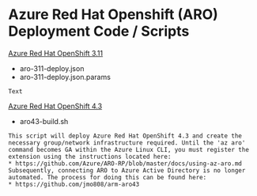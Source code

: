 # Azure Red Hat Openshift (ARO) Deployment Code / Scripts
<u>Azure Red Hat OpenShift 3.11</u>

* aro-311-deploy.json
* aro-311-deploy.json.params
```
Text
```
<u>Azure Red Hat OpenShift 4.3</U>

* aro43-build.sh
```
This script will deploy Azure Red Hat OpenShift 4.3 and create the necessary group/network infrastructure required. Until the 'az aro' command becomes GA within the Azure Linux CLI, you must register the extension using the instructions located here:
* https://github.com/Azure/ARO-RP/blob/master/docs/using-az-aro.md
Subsequently, connecting ARO to Azure Active Directory is no longer automated. The process for doing this can be found here:
* https://github.com/jmo808/arm-aro43
```
